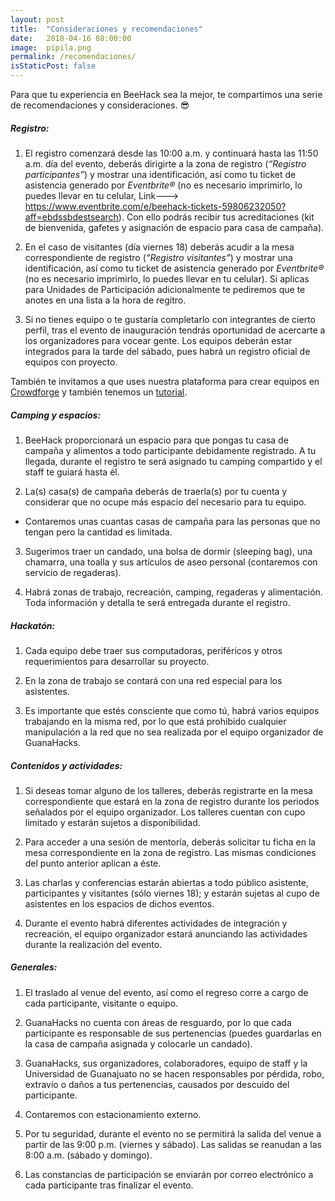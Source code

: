 ```yaml
---
layout: post
title:  "Consideraciones y recomendaciones"
date:   2018-04-16 08:00:00
image:  pipila.png
permalink: /recomendaciones/
isStaticPost: false
---
```


Para que tu experiencia en BeeHack sea la mejor, te compartimos una serie de recomendaciones y consideraciones. 😎

##### Registro:

1. El registro comenzará desde las 10:00 a.m. y continuará hasta las 11:50 a.m. día del evento, deberás dirigirte a la zona de registro (*“Registro participantes”*) y mostrar una identificación, así como tu ticket de asistencia generado por *Eventbrite®* (no es necesario imprimirlo, lo puedes llevar en tu celular, Link---> https://www.eventbrite.com/e/beehack-tickets-59806232050?aff=ebdssbdestsearch). Con ello podrás recibir tus acreditaciones (kit de bienvenida, gafetes y asignación de espacio para casa de campaña).

2. En el caso de visitantes (día viernes 18) deberás acudir a la mesa correspondiente de registro (*“Registro visitantes”*) y mostrar una identificación, así como tu ticket de asistencia generado por *Eventbrite®* (no es necesario imprimirlo, lo puedes llevar en tu celular). Si aplicas para Unidades de Participación adicionalmente te pediremos que te anotes en una lista a la hora de regitro.

3. Si no tienes equipo o te gustaría completarlo con integrantes de cierto perfil, tras el evento de inauguración tendrás oportunidad de acercarte a los organizadores para vocear gente. Los equipos deberán estar integrados para la tarde del sábado, pues habrá un registro oficial de equipos con proyecto.

También te invitamos a que uses nuestra plataforma para crear equipos en [Crowdforge](https://crowdforge.io/jams/guanahacks/dashboard) y también tenemos un [tutorial](https://www.youtube.com/watch?v=jEGTWZ4jiOA&feature=youtu.be).

##### Camping y espacios:

1. BeeHack proporcionará un espacio para que pongas tu casa de campaña y alimentos a todo participante debidamente registrado. A tu llegada, durante el registro te será asignado tu camping compartido y el staff te guiará hasta él.

2. La(s) casa(s) de campaña deberás de traerla(s) por tu cuenta y considerar que no ocupe más espacio del necesario para tu equipo.
* Contaremos unas cuantas casas de campaña para las personas que no tengan pero la cantidad es limitada.

3. Sugerimos traer un candado, una bolsa de dormir (sleeping bag), una chamarra, una toalla y sus artículos de aseo personal (contaremos con servicio de regaderas).

4. Habrá zonas de trabajo, recreación, camping, regaderas y alimentación. Toda información y detalla te será entregada durante el registro.

##### Hackatón:

1. Cada equipo debe traer sus computadoras, periféricos y otros requerimientos para desarrollar su proyecto.

2. En la zona de trabajo se contará con una red especial para los asistentes.

3. Es importante que estés consciente que como tú, habrá varios equipos trabajando en la misma red, por lo que está prohibido cualquier manipulación a la red que no sea realizada por el equipo organizador de GuanaHacks.

##### Contenidos y actividades:

1. Si deseas tomar alguno de los talleres, deberás registrarte en la mesa correspondiente que estará en la zona de registro durante los periodos señalados por el equipo organizador. Los talleres cuentan con cupo limitado y estarán sujetos a disponibilidad.

2. Para acceder a una sesión de mentoría, deberás solicitar tu ficha en la mesa correspondiente en la zona de registro. Las mismas condiciones del punto anterior aplican a éste.

3. Las charlas y conferencias estarán abiertas a todo público asistente, participantes y visitantes (sólo viernes 18); y estarán sujetas al cupo de asistentes en los espacios de dichos eventos.

4. Durante el evento habrá diferentes actividades de integración y recreación, el equipo organizador estará anunciando las actividades durante la realización del evento.

##### Generales:

1. El traslado al venue del evento, así como el regreso corre a cargo de cada participante, visitante o equipo.

2. GuanaHacks no cuenta con áreas de resguardo, por lo que cada participante es responsable de sus pertenencias (puedes guardarlas en la casa de campaña asignada y colocarle un candado).

3. GuanaHacks, sus organizadores, colaboradores, equipo de staff y la Universidad de Guanajuato no se hacen responsables por pérdida, robo, extravío o daños a tus pertenencias, causados por descuido del participante.

4. Contaremos con estacionamiento externo.

5. Por tu seguridad, durante el evento no se permitirá la salida del venue a partir de las 9:00 p.m. (viernes y sábado). Las salidas se reanudan a las 8:00 a.m. (sábado y domingo).

6. Las constancias de participación se enviarán por correo electrónico a cada participante tras finalizar el evento.
